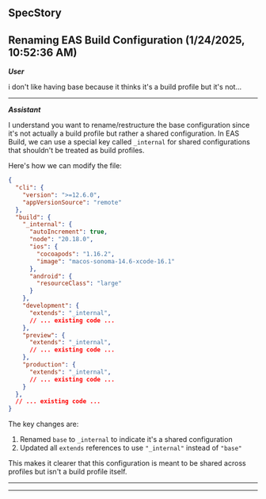 ## SpecStory

## Renaming EAS Build Configuration (1/24/2025, 10:52:36 AM)

_**User**_

i don't like having base because it thinks it's a build profile but it's not...

---

_**Assistant**_

I understand you want to rename/restructure the base configuration since it's not actually a build profile but rather a shared configuration. In EAS Build, we can use a special key called `_internal` for shared configurations that shouldn't be treated as build profiles.

Here's how we can modify the file:

```json:eas.json
{
  "cli": {
    "version": ">=12.6.0",
    "appVersionSource": "remote"
  },
  "build": {
    "_internal": {
      "autoIncrement": true,
      "node": "20.18.0",
      "ios": {
        "cocoapods": "1.16.2",
        "image": "macos-sonoma-14.6-xcode-16.1"
      },
      "android": {
        "resourceClass": "large"
      }
    },
    "development": {
      "extends": "_internal",
      // ... existing code ...
    },
    "preview": {
      "extends": "_internal",
      // ... existing code ...
    },
    "production": {
      "extends": "_internal",
      // ... existing code ...
    }
  },
  // ... existing code ...
}
```

The key changes are:
1. Renamed `base` to `_internal` to indicate it's a shared configuration
2. Updated all `extends` references to use `"_internal"` instead of `"base"`

This makes it clearer that this configuration is meant to be shared across profiles but isn't a build profile itself.

---



---

